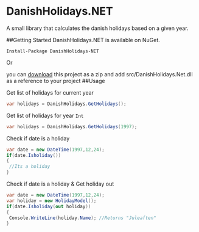 # DanishHolidays.NET
A small library that calculates the danish holidays based on a given year.

##Getting Started
DanishHolidays.NET is available on NuGet.
```
Install-Package DanishHolidays-NET 
```

Or 

you can [download](https://github.com/VisualBean/DanishHolidays.NET/archive/master.zip "download") this project as a zip and add src/DanishHolidays.Net.dll as a reference to your project
##Usage

Get list of holidays for current year
```c#
var holidays = DanishHolidays.GetHolidays();
```

Get list of holidays for year ```Int```
```c#
var holidays = DanishHolidays.GetHolidays(1997);
```

Check if date is a holiday
```c#
var date = new DateTime(1997,12,24);
if(date.Isholiday())
{
 //Its a holiday
}
```

Check if date is a holiday & Get holiday out
```c#
var date = new DateTime(1997,12,24);
var holiday = new HolidayModel();
if(date.Isholiday(out holiday))
{
 Console.WriteLine(holiday.Name); //Returns "Juleaften"
}
```